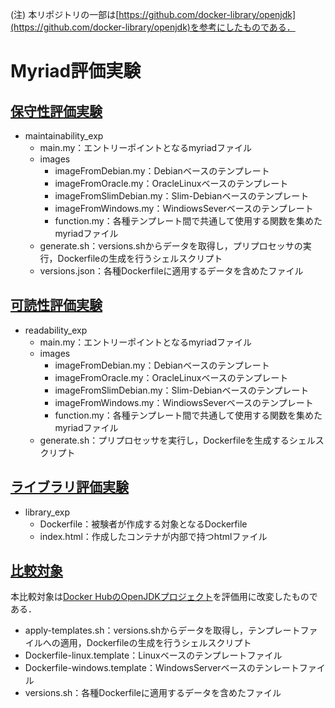 (注) 本リポジトリの一部は[https://github.com/docker-library/openjdk](https://github.com/docker-library/openjdk)を参考にしたものである．
# Myriad評価実験
## [保守性評価実験](./maintanability_exp)
- maintainability_exp
    - main.my：エントリーポイントとなるmyriadファイル
    - images
        - imageFromDebian.my：Debianベースのテンプレート
        - imageFromOracle.my：OracleLinuxベースのテンプレート
        - imageFromSlimDebian.my：Slim-Debianベースのテンプレート
        - imageFromWindows.my：WindiowsSeverベースのテンプレート
        - function.my：各種テンプレート間で共通して使用する関数を集めたmyriadファイル
    - generate.sh：versions.shからデータを取得し，プリプロセッサの実行，Dockerfileの生成を行うシェルスクリプト
    - versions.json：各種Dockerfileに適用するデータを含めたファイル

## [可読性評価実験](./readability_exp)
- readability_exp
    - main.my：エントリーポイントとなるmyriadファイル
    - images
        - imageFromDebian.my：Debianベースのテンプレート
        - imageFromOracle.my：OracleLinuxベースのテンプレート
        - imageFromSlimDebian.my：Slim-Debianベースのテンプレート
        - imageFromWindows.my：WindiowsSeverベースのテンプレート
        - function.my：各種テンプレート間で共通して使用する関数を集めたmyriadファイル
    - generate.sh：プリプロセッサを実行し，Dockerfileを生成するシェルスクリプト

## [ライブラリ評価実験](./library_exp)
- library_exp
    - Dockerfile：被験者が作成する対象となるDockerfile
    - index.html：作成したコンテナが内部で持つhtmlファイル

## [比較対象](./template_processor)
本比較対象は[Docker HubのOpenJDKプロジェクト](https://github.com/docker-library/openjdk/tree/4310f07d73b56b8fe43afac20ce9bc42ee03f11f)を評価用に改変したものである．
- apply-templates.sh：versions.shからデータを取得し，テンプレートファイルへの適用，Dockerfileの生成を行うシェルスクリプト
- Dockerfile-linux.template：Linuxベースのテンプレートファイル
- Dockerfile-windows.template：WindowsServerベースのテンレートファイル
- versions.sh：各種Dockerfileに適用するデータを含めたファイル